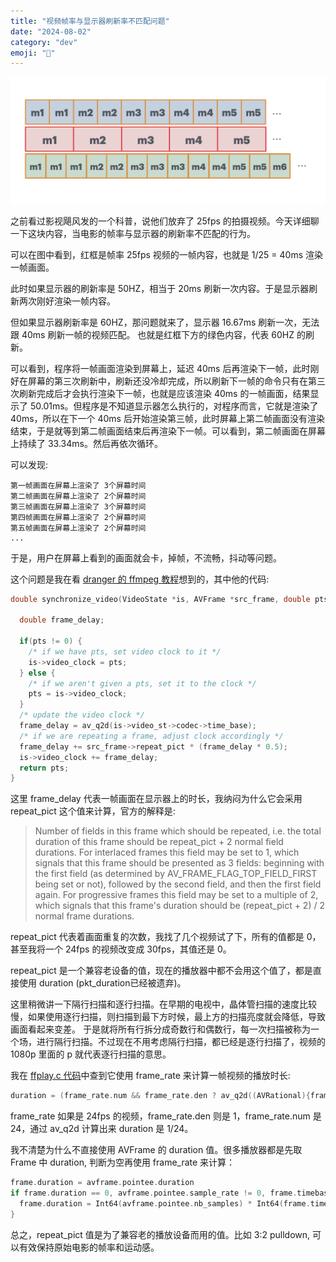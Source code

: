 ```yaml
---
title: "视频帧率与显示器刷新率不匹配问题"
date: "2024-08-02"
category: "dev"
emoji: "🎥"
---
```


![25fps-to-60hz](fps.png)

之前看过影视飓风发的一个科普，说他们放弃了 25fps 的拍摄视频。今天详细聊一下这块内容，当电影的帧率与显示器的刷新率不匹配的行为。


可以在图中看到，红框是帧率 25fps 视频的一帧内容，也就是 1/25 = 40ms 渲染一帧画面。

此时如果显示器的刷新率是 50HZ，相当于 20ms 刷新一次内容。于是显示器刷新两次刚好渲染一帧内容。

但如果显示器刷新率是 60HZ，那问题就来了，显示器 16.67ms 刷新一次，无法跟 40ms 刷新一帧的视频匹配。 也就是红框下方的绿色内容，代表 60HZ 的刷新。


可以看到，程序将一帧画面渲染到屏幕上，延迟 40ms 后再渲染下一帧，此时刚好在屏幕的第三次刷新中，刷新还没冷却完成，所以刷新下一帧的命令只有在第三次刷新完成后才会执行渲染下一帧，也就是应该渲染 40ms 的一帧画面，结果显示了 50.01ms。但程序是不知道显示器怎么执行的，对程序而言，它就是渲染了 40ms，所以在下一个 40ms 后开始渲染第三帧，此时屏幕上第二帧画面没有渲染结束，于是就等到第二帧画面结束后再渲染下一帧。可以看到，第二帧画面在屏幕上持续了 33.34ms。然后再依次循环。

可以发现:

```
第一帧画面在屏幕上渲染了 3个屏幕时间
第二帧画面在屏幕上渲染了 2个屏幕时间
第三帧画面在屏幕上渲染了 3个屏幕时间
第四帧画面在屏幕上渲染了 2个屏幕时间
第五帧画面在屏幕上渲染了 2个屏幕时间
...
```

于是，用户在屏幕上看到的画面就会卡，掉帧，不流畅，抖动等问题。


这个问题是我在看 [dranger 的 ffmpeg 教程](http://dranger.com/ffmpeg/tutorial05.html)想到的，其中他的代码:

```c
double synchronize_video(VideoState *is, AVFrame *src_frame, double pts) {

  double frame_delay;

  if(pts != 0) {
    /* if we have pts, set video clock to it */
    is->video_clock = pts;
  } else {
    /* if we aren't given a pts, set it to the clock */
    pts = is->video_clock;
  }
  /* update the video clock */
  frame_delay = av_q2d(is->video_st->codec->time_base);
  /* if we are repeating a frame, adjust clock accordingly */
  frame_delay += src_frame->repeat_pict * (frame_delay * 0.5);
  is->video_clock += frame_delay;
  return pts;
}
```

这里 frame_delay 代表一帧画面在显示器上的时长，我纳闷为什么它会采用 repeat_pict 这个值来计算，官方的解释是:

> Number of fields in this frame which should be repeated, i.e.
> the total duration of this frame should be repeat_pict + 2 normal field durations.
> For interlaced frames this field may be set to 1, which signals that this frame should be presented as 3 fields: beginning with the first field (as determined by AV_FRAME_FLAG_TOP_FIELD_FIRST being set or not), followed by the second field, and then the first field again.
> For progressive frames this field may be set to a multiple of 2, which signals that this frame's duration should be (repeat_pict + 2) / 2 normal frame durations.

repeat_pict 代表着画面重复的次数，我找了几个视频试了下，所有的值都是 0，甚至我将一个 24fps 的视频改变成 30fps，其值还是 0。

repeat_pict 是一个兼容老设备的值，现在的播放器中都不会用这个值了，都是直接使用 duration (pkt_duration已经被遗弃)。

这里稍微讲一下隔行扫描和逐行扫描。在早期的电视中，晶体管扫描的速度比较慢，如果使用逐行扫描，则扫描到最下方时候，最上方的扫描亮度就会降低，导致画面看起来变差。
于是就将所有行拆分成奇数行和偶数行，每一次扫描被称为一个场，进行隔行扫描。不过现在不用考虑隔行扫描，都已经是逐行扫描了，视频的 1080p 里面的 p 就代表逐行扫描的意思。


我在 [ffplay.c 代码](https://github.com/FFmpeg/FFmpeg/blob/master/fftools/ffplay.c#L2241)中查到它使用 frame_rate 来计算一帧视频的播放时长:

```c
duration = (frame_rate.num && frame_rate.den ? av_q2d((AVRational){frame_rate.den, frame_rate.num}) : 0);
```

frame_rate 如果是 24fps 的视频，frame_rate.den 则是 1，frame_rate.num 是 24，通过 av_q2d 计算出来 duration 是 1/24。


我不清楚为什么不直接使用 AVFrame 的 duration 值。很多播放器都是先取 Frame 中 duration, 判断为空再使用 frame_rate 来计算：

```c
frame.duration = avframe.pointee.duration
if frame.duration == 0, avframe.pointee.sample_rate != 0, frame.timebase.num != 0 {
  frame.duration = Int64(avframe.pointee.nb_samples) * Int64(frame.timebase.den) / (Int64(avframe.pointee.sample_rate) * Int64(frame.timebase.num))
}
```

总之，repeat_pict 值是为了兼容老的播放设备而用的值。比如 3:2 pulldown, 可以有效保持原始电影的帧率和运动感。

